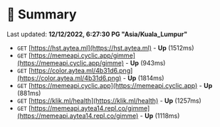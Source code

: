 # 📖 Summary
Last updated: **12/12/2022, 6:27:30 PG "Asia/Kuala_Lumpur"**

- `GET` [https://hst.aytea.ml](https://hst.aytea.ml) - **Up** (1512ms)
- `GET` [https://memeapi.cyclic.app/gimme](https://memeapi.cyclic.app/gimme) - **Up** (943ms)
- `GET` [https://color.aytea.ml/4b31d6.png](https://color.aytea.ml/4b31d6.png) - **Up** (1814ms)
- `GET` [https://memeapi.cyclic.app](https://memeapi.cyclic.app) - **Up** (881ms)
- `GET` [https://klik.ml/health](https://klik.ml/health) - **Up** (1257ms)
- `GET` [https://memeapi.aytea14.repl.co/gimme](https://memeapi.aytea14.repl.co/gimme) - **Up** (1118ms)
